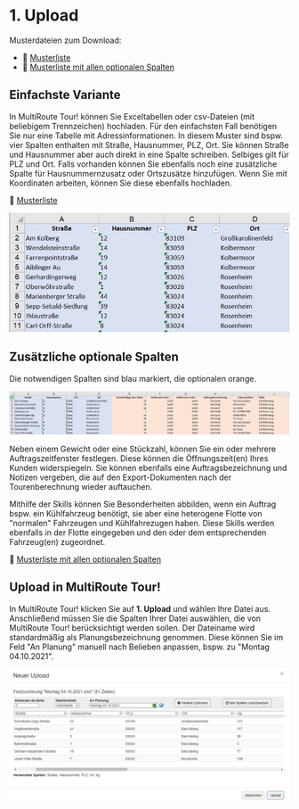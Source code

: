 # **1. Upload**

Musterdateien zum Download: 

- 💾 [Musterliste](assets/downloads/Muster-Upload.xlsx)
- 💾 [Musterliste mit allen optionalen Spalten](assets/downloads/Muster-Upload-erweitert.xlsx)

## Einfachste Variante

In MultiRoute Tour! können Sie Exceltabellen oder csv-Dateien (mit beliebigem Trennzeichen) hochladen. 
Für den einfachsten Fall benötigen Sie nur eine Tabelle mit Adressinformationen. In diesem Muster sind bspw. vier Spalten enthalten mit Straße, Hausnummer, PLZ, Ort. Sie können Straße und Hausnummer aber auch direkt in eine Spalte schreiben. Selbiges gilt für PLZ und Ort. Falls vorhanden können Sie ebenfalls noch eine zusätzliche Spalte für Hausnummernzusatz oder Ortszusätze hinzufügen. Wenn Sie mit Koordinaten arbeiten, können Sie diese ebenfalls hochladen.

💾 [Musterliste](assets/downloads/Muster-Upload.xlsx)

![!Upload](assets/upload_einfach.jpg)

## Zusätzliche optionale Spalten

Die notwendigen Spalten sind blau markiert, die optionalen orange. 

![!](assets/upload_erweitert.jpg)

Neben einem Gewicht oder eine Stückzahl, können Sie ein oder mehrere Auftragszeitfenster festlegen. Diese können die Öffnungszeit(en) Ihres Kunden widerspiegeln. Sie können ebenfalls eine Auftragsbezeichnung und Notizen vergeben, die auf den Export-Dokumenten nach der Tourenberechnung wieder auftauchen. 

Mithilfe der Skills können Sie Besonderheiten abbilden, wenn ein Auftrag bspw. ein Kühlfahrzeug benötigt, sie aber eine heterogene Flotte von "normalen" Fahrzeugen und Kühlfahrezugen haben. Diese Skills werden ebenfalls in der Flotte eingegeben und den oder dem entsprechenden Fahrzeug(en) zugeordnet. 

💾 [Musterliste mit allen optionalen Spalten](assets/downloads/Muster-Upload-erweitert.xlsx)

## Upload in MultiRoute Tour!

In MultiRoute Tour! klicken Sie auf **1. Upload** und wählen Ihre Datei aus. Anschließend müssen Sie die Spalten Ihrer Datei auswählen, die von MultiRoute Tour! berücksichtigt werden sollen. 
Der Dateiname wird standardmäßig als Planungsbezeichnung genommen. Diese können Sie im Feld "An Planung" manuell nach Belieben anpassen, bspw. zu "Montag 04.10.2021".

![!](assets/upload_zuordnung_v1.jpg)





